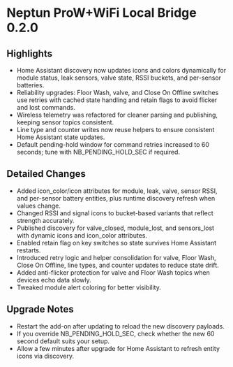 ﻿# Neptun ProW+WiFi Local Bridge 0.2.0

## Highlights
- Home Assistant discovery now updates icons and colors dynamically for module status, leak sensors, valve state, RSSI buckets, and per-sensor batteries.
- Reliability upgrades: Floor Wash, valve, and Close On Offline switches use retries with cached state handling and retain flags to avoid flicker and lost commands.
- Wireless telemetry was refactored for cleaner parsing and publishing, keeping sensor topics consistent.
- Line type and counter writes now reuse helpers to ensure consistent Home Assistant state updates.
- Default pending-hold window for command retries increased to 60 seconds; tune with NB_PENDING_HOLD_SEC if required.

## Detailed Changes
- Added icon_color/icon attributes for module, leak, valve, sensor RSSI, and per-sensor battery entities, plus runtime discovery refresh when values change.
- Changed RSSI and signal icons to bucket-based variants that reflect strength accurately.
- Published discovery for valve_closed, module_lost, and sensors_lost with dynamic icons and icon_color attributes.
- Enabled retain flag on key switches so state survives Home Assistant restarts.
- Introduced retry logic and helper consolidation for valve, Floor Wash, Close On Offline, line types, and counter updates to reduce state drift.
- Added anti-flicker protection for valve and Floor Wash topics when devices echo data slowly.
- Tweaked module alert coloring for better visibility.

## Upgrade Notes
- Restart the add-on after updating to reload the new discovery payloads.
- If you override NB_PENDING_HOLD_SEC, check whether the new 60 second default suits your setup.
- Allow a few minutes after upgrade for Home Assistant to refresh entity icons via discovery.
